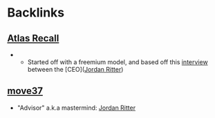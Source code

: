 
# Backlinks
## [Atlas Recall](<Atlas Recall.md>)
- - Started off with a freemium model, and based off this [interview](https://www.youtube.com/watch?v=JHDQLDYnfaU&list=ULZFL7xpKjYsQ&index=893) between the [CEO]([Jordan Ritter](<Jordan Ritter.md>))

## [move37](<move37.md>)
- "Advisor" a.k.a mastermind: [Jordan Ritter](<Jordan Ritter.md>)

